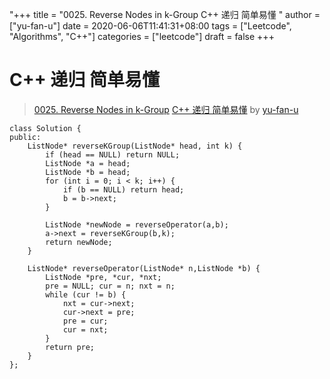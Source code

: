 "+++
title = "0025. Reverse Nodes in k-Group C++ 递归  简单易懂 "
author = ["yu-fan-u"]
date = 2020-06-06T11:41:31+08:00
tags = ["Leetcode", "Algorithms", "C++"]
categories = ["leetcode"]
draft = false
+++

# C++ 递归  简单易懂

> [0025. Reverse Nodes in k-Group](https://leetcode-cn.com/problems/reverse-nodes-in-k-group/)
> [C++ 递归  简单易懂](https://leetcode-cn.com/problems/reverse-nodes-in-k-group/solution/c-di-gui-jian-dan-yi-dong-by-yu-fan-u/) by [yu-fan-u](https://leetcode-cn.com/u/yu-fan-u/)
```
class Solution {
public:
    ListNode* reverseKGroup(ListNode* head, int k) {
        if (head == NULL) return NULL;
        ListNode *a = head;
        ListNode *b = head;
        for (int i = 0; i < k; i++) {
            if (b == NULL) return head;
            b = b->next;
        }

        ListNode *newNode = reverseOperator(a,b);
        a->next = reverseKGroup(b,k);
        return newNode;
    }

    ListNode* reverseOperator(ListNode* n,ListNode *b) {
        ListNode *pre, *cur, *nxt;
        pre = NULL; cur = n; nxt = n;
        while (cur != b) {
            nxt = cur->next;
            cur->next = pre;
            pre = cur;
            cur = nxt;
        }
        return pre;
    }
};
```
